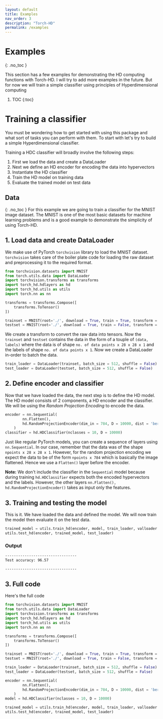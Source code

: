 ```yaml
---
layout: default
title: Examples
nav_order: 3
description: "Torch-HD"
permalink: /examples
---
```


# Examples
{: .no_toc }

This section has a few examples for demonstrating the HD computing functions with Torch-HD.
I will try to add more examples in the future. But for now we will train a simple classifier
using principles of Hyperdimensional computing

1. TOC
{:toc}

# Training a classifier
You must be wondering how to get started with using this package and what sort of tasks
you can perform with them. To start with let's try to build a simple Hyperdimensional 
classifier.

Training a HDC classifier will broadly involve the following steps:
1. First we load the data and create a DataLoader
2. Next we define an HD encoder for encoding the data into hypervectors
3. Instantiate the HD classifier
4. Train the HD model on training data
5. Evaluate the trained model on test data

## Data
{: .no_toc }
For this example we are going to train a classifier for the MNIST image dataset.
The MNIST is one of the most basic datasets for machine learning problems and is a good
example to demonstrate the simplicity of using Torch-HD.

## 1. Load data and create DataLoader
We make use of PyTorch `torchvision` library to load the MNIST dataset. `torchvision`
takes care of the boiler plate code for loading the raw dataset and preprocessing it to
the required format.

```python
from torchvision.datasets import MNIST
from torch.utils.data import DataLoader
import torchvision.transforms as transforms
import torch_hd.hdlayers as hd
import torch_hd.utils as utils
import torch.nn as nn

transforms = transforms.Compose([
    transforms.ToTensor()
])

trainset = MNIST(root='./', download = True, train = True, transform = transforms)
testset = MNIST(root='./', download = True, train = False, transform = transforms)
```

We create a transform to convert the raw data into tensors. Now the `trainset` and `testset`
contains the data in the form of a touple of `(data, labels)` where the data is of shape
`no. of data points x 28 x 28 x 1` and the labels of shape `no. of data points x 1`.
Now we create a DataLoader in-order to batch the data.

```python
train_loader = DataLoader(trainset, batch_size = 512, shuffle = False)
test_loader = DataLoader(testset, batch_size = 512, shuffle = False)
```

## 2. Define encoder and classifier
Now that we have loaded the data, the next step is to define the HD model. The HD model
consists of 2 components, a HD encoder and the classifier. We will be using the
*Random Projection Encoding* to encode the data.

```python
encoder = nn.Sequential(
        nn.Flatten(),
        hd.RandomProjectionEncoder(dim_in = 784, D = 10000, dist = 'bernoulli')
    )
classifier = hd.HDClassifier(nclasses = 10, D = 10000)
```

Just like regular PyTorch models, you can create a sequence of layers using `nn.Sequential`.
In our case, remember that the data was of the shape `npoints x 28 x 28 x 1`. However,
for the random projection encoding we expect the data to be of the form `npoints x 784`
which is basically the image flattened. Hence we use a `Flatten()` layer before the encoder.

**Note:** We don't include the classifier in the `Sequential` model because during training
`hd.HDClassifier` expects both the encoded hypervectors and the labels. However, the other layers `nn.Flatten(),
hd.RandomProjectionEncoder()` takes as input only the features.

## 3. Training and testing the model
This is it. We have loaded the data and defined the model. We will now train the model then
evaluate it on the test data.

```python
trained_model = utils.train_hd(encoder, model, train_loader, valloader = test_loader, nepochs = 5)
utils.test_hd(encoder, trained_model, test_loader)
```

### Output
```bash
---------------------------------
Test accuracy: 96.57

---------------------------------
```

## 3. Full code
Here's the full code

```python
from torchvision.datasets import MNIST
from torch.utils.data import DataLoader
import torchvision.transforms as transforms
import torch_hd.hdlayers as hd
import torch_hd.utils as utils
import torch.nn as nn

transforms = transforms.Compose([
    transforms.ToTensor()
])

trainset = MNIST(root='./', download = True, train = True, transform = transforms)
testset = MNIST(root='./', download = True, train = False, transform = transforms)

train_loader = DataLoader(trainset, batch_size = 512, shuffle = False)
test_loader = DataLoader(testset, batch_size = 512, shuffle = False)

encoder = nn.Sequential(
        nn.Flatten(),
        hd.RandomProjectionEncoder(dim_in = 784, D = 10000, dist = 'bernoulli')
    )
model = hd.HDClassifier(nclasses = 10, D = 10000)

trained_model = utils.train_hd(encoder, model, train_loader, valloader = test_loader, nepochs = 5)
utils.test_hd(encoder, trained_model, test_loader)
```




